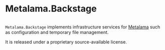 # Metalama.Backstage

<!-- Matomo Image Tracker-->
<img referrerpolicy="no-referrer-when-downgrade" src="https://postsharp.matomo.cloud/matomo.php?idsite=4&amp;rec=1" style="border:0" alt="" />
<!-- End Matomo -->

`Metalama.Backstage` implements infrastructure services for [Metalama](https://github.com/postsharp/Metalama) such as configuration and temporary file management.

It is released under a proprietary source-available license.

